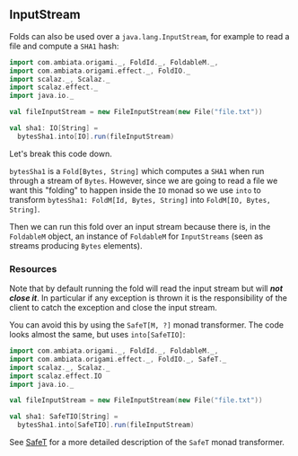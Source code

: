 ## InputStream

Folds can also be used over a `java.lang.InputStream`, for example to read a file and compute a `SHA1` hash:
```scala
import com.ambiata.origami._, FoldId._, FoldableM._,
import com.ambiata.origami.effect._, FoldIO._
import scalaz._, Scalaz._
import scalaz.effect._
import java.io._

val fileInputStream = new FileInputStream(new File("file.txt"))

val sha1: IO[String] =
  bytesSha1.into[IO].run(fileInputStream)
```

Let's break this code down.

`bytesSha1` is a `Fold[Bytes, String]` which computes a `SHA1` when run through a stream of `Bytes`. However, since we are going to read a file we want this "folding" to happen inside the `IO` monad so we use `into` to transform `bytesSha1: FoldM[Id, Bytes, String]` into `FoldM[IO, Bytes, String]`.

Then we can run this fold over an input stream because there is, in the `FoldableM` object, an instance of `FoldableM` for `InputStreams` (seen as streams producing `Bytes` elements).

### Resources

Note that by default running the fold will read the input stream but will ***not close it***. In particular if any exception is thrown it is the responsibility of the client to catch the exception and close the input stream.

You can avoid this by using the `SafeT[M, ?]` monad transformer. The code looks almost the same, but uses `into[SafeTIO]`:

```scala
import com.ambiata.origami._, FoldId._, FoldableM._,
import com.ambiata.origami.effect._, FoldIO._, SafeT._
import scalaz._, Scalaz._
import scalaz.effect.IO
import java.io._

val fileInputStream = new FileInputStream(new File("file.txt"))

val sha1: SafeTIO[String] =
  bytesSha1.into[SafeTIO].run(fileInputStream)
```

See [SafeT](safet.md) for a more detailed description of the `SafeT` monad transformer.
